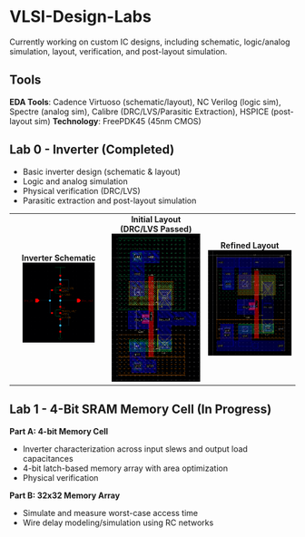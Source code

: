 # VLSI-Design-Labs

Currently working on custom IC designs, including schematic, logic/analog simulation, layout, verification, and post-layout simulation.

## Tools

**EDA Tools**: Cadence Virtuoso (schematic/layout), NC Verilog (logic sim), Spectre (analog sim), Calibre (DRC/LVS/Parasitic Extraction), HSPICE (post-layout sim)
**Technology**: FreePDK45 (45nm CMOS)

## Lab 0 - Inverter (Completed)

- Basic inverter design (schematic & layout)
- Logic and analog simulation
- Physical verification (DRC/LVS)
- Parasitic extraction and post-layout simulation

<table>
  <tr>
    <td align="center">
      <strong>Inverter Schematic</strong><br>
      <img src="lab0/InvSchematic.png" alt="lab0schematic" style="width:80%; max-width:300px; height:auto;">
    </td>
    <td align="center">
      <strong>Initial Layout (DRC/LVS Passed)</strong><br>
      <img src="lab0/InvLayout1.png" alt="lab0layout1" style="width:100%; max-width:300px; height:auto;">
    </td>
    <td align="center">
      <strong>Refined Layout</strong><br>
      <img src="lab0/InvLayout2.png" alt="lab0layout2" style="width:100%; max-width:300px; height:auto;">
    </td>
  </tr>
</table>

## Lab 1 - 4-Bit SRAM Memory Cell (In Progress)

**Part A: 4-bit Memory Cell**

- Inverter characterization across input slews and output load capacitances
- 4-bit latch-based memory array with area optimization
- Physical verification

**Part B: 32x32 Memory Array**

- Simulate and measure worst-case access time
- Wire delay modeling/simulation using RC networks
